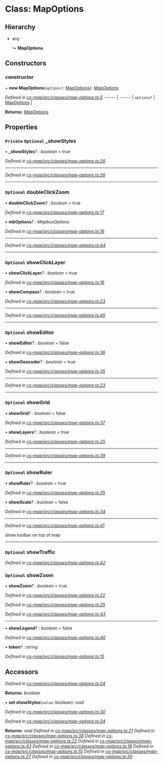 # Class: MapOptions

## Hierarchy

* any

  ↳ **MapOptions**

## Constructors

###  constructor

\+ **new MapOptions**(`options?`: [MapOptions](_cs_map_src_classes_map_options_.mapoptions.md)): *[MapOptions](_cs_map_src_classes_map_options_.mapoptions.md)*

*Defined in [cs-map/src/classes/map-options.ts:5](https://github.com/TNOCS/csnext/blob/99cbd46d/packages/cs-map/src/classes/map-options.ts#L5)*
------ | ------ |
`options?` | [MapOptions](_cs_map_src_classes_map_options_.mapoptions.md) |

**Returns:** *[MapOptions](_cs_map_src_classes_map_options_.mapoptions.md)*

## Properties

### `Private` `Optional` _showStyles

• **_showStyles**? : *boolean* = true

*Defined in [cs-map/src/classes/map-options.ts:26](https://github.com/TNOCS/csnext/blob/99cbd46d/packages/cs-map/src/classes/map-options.ts#L26)*

___

*Defined in [cs-map/src/classes/map-options.ts:26](https://github.com/TNOCS/csnext/blob/99cbd46d/packages/cs-map/src/classes/map-options.ts#L26)*

___

### `Optional` doubleClickZoom

• **doubleClickZoom**? : *boolean* = true

*Defined in [cs-map/src/classes/map-options.ts:17](https://github.com/TNOCS/csnext/blob/99cbd46d/packages/cs-map/src/classes/map-options.ts#L17)*

• **mbOptions**? : *MapboxOptions*

*Defined in [cs-map/src/classes/map-options.ts:16](https://github.com/TNOCS/csnext/blob/99cbd46d/packages/cs-map/src/classes/map-options.ts#L16)*

___

*Defined in [cs-map/src/classes/map-options.ts:44](https://github.com/TNOCS/csnext/blob/99cbd46d/packages/cs-map/src/classes/map-options.ts#L44)*

___

### `Optional` showClickLayer

• **showClickLayer**? : *boolean* = true

*Defined in [cs-map/src/classes/map-options.ts:16](https://github.com/TNOCS/csnext/blob/99cbd46d/packages/cs-map/src/classes/map-options.ts#L16)*

• **showCompass**? : *boolean* = true

*Defined in [cs-map/src/classes/map-options.ts:23](https://github.com/TNOCS/csnext/blob/99cbd46d/packages/cs-map/src/classes/map-options.ts#L23)*

___

*Defined in [cs-map/src/classes/map-options.ts:45](https://github.com/TNOCS/csnext/blob/99cbd46d/packages/cs-map/src/classes/map-options.ts#L45)*

___

### `Optional` showEditor

• **showEditor**? : *boolean* = false

*Defined in [cs-map/src/classes/map-options.ts:36](https://github.com/TNOCS/csnext/blob/99cbd46d/packages/cs-map/src/classes/map-options.ts#L36)*

• **showGeocoder**? : *boolean* = true

*Defined in [cs-map/src/classes/map-options.ts:35](https://github.com/TNOCS/csnext/blob/99cbd46d/packages/cs-map/src/classes/map-options.ts#L35)*

___

*Defined in [cs-map/src/classes/map-options.ts:23](https://github.com/TNOCS/csnext/blob/99cbd46d/packages/cs-map/src/classes/map-options.ts#L23)*

___

### `Optional` showGrid

• **showGrid**? : *boolean* = false

*Defined in [cs-map/src/classes/map-options.ts:37](https://github.com/TNOCS/csnext/blob/99cbd46d/packages/cs-map/src/classes/map-options.ts#L37)*

• **showLayers**? : *boolean* = true

*Defined in [cs-map/src/classes/map-options.ts:25](https://github.com/TNOCS/csnext/blob/99cbd46d/packages/cs-map/src/classes/map-options.ts#L25)*

___

*Defined in [cs-map/src/classes/map-options.ts:39](https://github.com/TNOCS/csnext/blob/99cbd46d/packages/cs-map/src/classes/map-options.ts#L39)*

___

### `Optional` showRuler

• **showRuler**? : *boolean* = true

*Defined in [cs-map/src/classes/map-options.ts:35](https://github.com/TNOCS/csnext/blob/99cbd46d/packages/cs-map/src/classes/map-options.ts#L35)*

• **showScale**? : *boolean* = false

*Defined in [cs-map/src/classes/map-options.ts:34](https://github.com/TNOCS/csnext/blob/99cbd46d/packages/cs-map/src/classes/map-options.ts#L34)*

___

*Defined in [cs-map/src/classes/map-options.ts:41](https://github.com/TNOCS/csnext/blob/99cbd46d/packages/cs-map/src/classes/map-options.ts#L41)*

show toolbar on top of map

___

### `Optional` showTraffic

*Defined in [cs-map/src/classes/map-options.ts:42](https://github.com/TNOCS/csnext/blob/99cbd46d/packages/cs-map/src/classes/map-options.ts#L42)*

### `Optional` showZoom

• **showZoom**? : *boolean* = true

*Defined in [cs-map/src/classes/map-options.ts:22](https://github.com/TNOCS/csnext/blob/99cbd46d/packages/cs-map/src/classes/map-options.ts#L22)*

*Defined in [cs-map/src/classes/map-options.ts:25](https://github.com/TNOCS/csnext/blob/99cbd46d/packages/cs-map/src/classes/map-options.ts#L25)*

*Defined in [cs-map/src/classes/map-options.ts:43](https://github.com/TNOCS/csnext/blob/99cbd46d/packages/cs-map/src/classes/map-options.ts#L43)*

___

• **showLegend**? : *boolean* = false

*Defined in [cs-map/src/classes/map-options.ts:40](https://github.com/TNOCS/csnext/blob/99cbd46d/packages/cs-map/src/classes/map-options.ts#L40)*

• **token**? : *string*

*Defined in [cs-map/src/classes/map-options.ts:15](https://github.com/TNOCS/csnext/blob/99cbd46d/packages/cs-map/src/classes/map-options.ts#L15)*

## Accessors

*Defined in [cs-map/src/classes/map-options.ts:24](https://github.com/TNOCS/csnext/blob/99cbd46d/packages/cs-map/src/classes/map-options.ts#L24)*

**Returns:** *boolean*

• **set showStyles**(`value`: boolean): *void*

*Defined in [cs-map/src/classes/map-options.ts:30](https://github.com/TNOCS/csnext/blob/99cbd46d/packages/cs-map/src/classes/map-options.ts#L30)*

*Defined in [cs-map/src/classes/map-options.ts:34](https://github.com/TNOCS/csnext/blob/99cbd46d/packages/cs-map/src/classes/map-options.ts#L34)*

**Returns:** *void*
*Defined in [cs-map/src/classes/map-options.ts:21](https://github.com/TNOCS/csnext/blob/99cbd46d/packages/cs-map/src/classes/map-options.ts#L21)*
*Defined in [cs-map/src/classes/map-options.ts:38](https://github.com/TNOCS/csnext/blob/99cbd46d/packages/cs-map/src/classes/map-options.ts#L38)*
*Defined in [cs-map/src/classes/map-options.ts:22](https://github.com/TNOCS/csnext/blob/99cbd46d/packages/cs-map/src/classes/map-options.ts#L22)*
*Defined in [cs-map/src/classes/map-options.ts:43](https://github.com/TNOCS/csnext/blob/99cbd46d/packages/cs-map/src/classes/map-options.ts#L43)*
*Defined in [cs-map/src/classes/map-options.ts:18](https://github.com/TNOCS/csnext/blob/99cbd46d/packages/cs-map/src/classes/map-options.ts#L18)*
*Defined in [cs-map/src/classes/map-options.ts:15](https://github.com/TNOCS/csnext/blob/99cbd46d/packages/cs-map/src/classes/map-options.ts#L15)*
*Defined in [cs-map/src/classes/map-options.ts:27](https://github.com/TNOCS/csnext/blob/99cbd46d/packages/cs-map/src/classes/map-options.ts#L27)*
*Defined in [cs-map/src/classes/map-options.ts:30](https://github.com/TNOCS/csnext/blob/99cbd46d/packages/cs-map/src/classes/map-options.ts#L30)*
